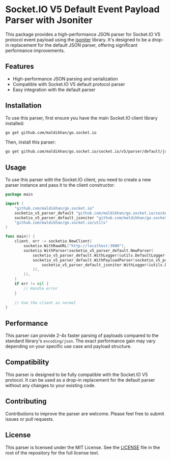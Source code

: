 # Socket.IO V5 Default Event Payload Parser with Jsoniter

This package provides a high-performance JSON parser for Socket.IO V5 protocol event payload using the [jsoniter](https://github.com/json-iterator/go) library. It's designed to be a drop-in replacement for the default JSON parser, offering significant performance improvements.

## Features

- High-performance JSON parsing and serialization
- Compatible with Socket.IO V5 default protocol parser
- Easy integration with the default parser

## Installation

To use this parser, first ensure you have the main Socket.IO client library installed:

```sh
go get github.com/maldikhan/go.socket.io
```

Then, install this parser:

```sh
go get github.com/maldikhan/go.socket.io/socket.io/v5/parser/default/jsoniter
```

## Usage

To use this parser with the Socket.IO client, you need to create a new parser instance and pass it to the client constructor:

```go
package main

import (
    "github.com/maldikhan/go.socket.io"
    socketio_v5_parser_default "github.com/maldikhan/go.socket.io/socket.io/v5/parser/default"
    socketio_v5_parser_default_jsoniter "github.com/maldikhan/go.socket.io/socket.io/v5/parser/default/jsoniter"
    "github.com/maldikhan/go.socket.io/utils"
)

func main() {
    client, err := socketio.NewClient(
        socketio.WithRawURL("http://localhost:3000"),
        socketio.WithParser(socketio_v5_parser_default.NewParser(
            socketio_v5_parser_default.WithLogger(&utils.DefaultLogger{Level: utils.WARN}),
            socketio_v5_parser_default.WithPayloadParser(socketio_v5_parser_default_jsoniter.NewPayloadParser(
                socketio_v5_parser_default_jsoniter.WithLogger(&utils.DefaultLogger{Level: utils.WARN}),
            )),
        )),
    )
    if err != nil {
        // Handle error
    }
    
    // Use the client as normal
}
```

## Performance

This parser can provide 2-4x faster parsing of payloads compared to the standard library's `encoding/json`. The exact performance gain may vary depending on your specific use case and payload structure.

## Compatibility

This parser is designed to be fully compatible with the Socket.IO V5 protocol. It can be used as a drop-in replacement for the default parser without any changes to your existing code.

## Contributing

Contributions to improve the parser are welcome. Please feel free to submit issues or pull requests.

## License

This parser is licensed under the MIT License. See the [LICENSE](../../../../../LICENSE) file in the root of the repository for the full license text.